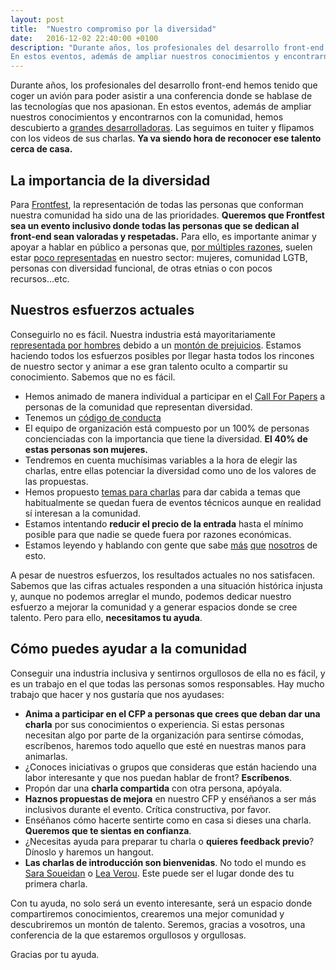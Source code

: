 ```yaml
---
layout: post
title:  "Nuestro compromiso por la diversidad"
date:   2016-12-02 22:40:00 +0100
description: "Durante años, los profesionales del desarrollo front-end hemos tenido que coger un avión para poder asistir a una conferencia donde se hablase de las tecnologías que nos apasionan.
En estos eventos, además de ampliar nuestros conocimientos y encontrarnos con la comunidad, hemos descubierto a grandes desarrolladoras. Ya va siendo hora de reconocer ese talento cerca de casa."
---
```

Durante años, los profesionales del desarrollo front-end hemos tenido que coger un avión para poder asistir a una conferencia donde se hablase de las tecnologías que nos apasionan.
En estos eventos, además de ampliar nuestros conocimientos y encontrarnos con la comunidad, hemos descubierto a [grandes desarrolladoras][developers]. Las seguimos en tuiter y flipamos con los videos de sus charlas. **Ya va siendo hora de reconocer ese talento cerca de casa.**

La importancia de la diversidad
---
Para [Frontfest][Frontfest], la representación de todas las personas que conforman nuestra comunidad ha sido una de las prioridades. **Queremos que Frontfest sea un evento inclusivo donde todas las personas que se dedican al front-end sean valoradas y respetadas.** Para ello, es importante animar y apoyar a hablar en público a personas que, [por múltiples razones][razones], suelen estar [poco representadas][allmalepanel] en nuestro sector: mujeres, comunidad LGTB, personas con diversidad funcional, de otras etnias o con pocos recursos...etc.

Nuestros esfuerzos actuales
---
Conseguirlo no es fácil. Nuestra industria está mayoritariamente [representada por hombres][representacion] debido a un [montón de prejuicios][prejuicios]. Estamos haciendo todos los esfuerzos posibles por llegar hasta todos los rincones de nuestro sector y animar a ese gran talento oculto a compartir su conocimiento. Sabemos que no es fácil.

- Hemos animado de manera individual a participar en el [Call For Papers][Call For Papers] a personas de la comunidad que representan diversidad.
- Tenemos un [código de conducta][code of conduct]
- El equipo de organización está compuesto por un 100% de personas concienciadas con la importancia que tiene la diversidad. **El 40% de estas personas son mujeres.**
- Tendremos en cuenta muchísimas variables a la hora de elegir las charlas, entre ellas potenciar la diversidad como uno de los valores de las propuestas.
- Hemos propuesto [temas para charlas][charlas] para dar cabida a temas que habitualmente se quedan fuera de eventos técnicos aunque en realidad sí interesan a la comunidad.
- Estamos intentando **reducir el precio de la entrada** hasta el mínimo posible para que nadie se quede fuera por razones económicas.
- Estamos leyendo y hablando con gente que sabe [más][diversityref1] [que][diversityref2] [nosotros][diversityref3] de esto.

A pesar de nuestros esfuerzos, los resultados actuales no nos satisfacen. Sabemos que las cifras actuales responden a una situación histórica injusta y, aunque no podemos arreglar el mundo, podemos dedicar nuestro esfuerzo a mejorar la comunidad y a generar espacios donde se cree talento. Pero para ello, **necesitamos tu ayuda**.

Cómo puedes ayudar a la comunidad
---
Conseguir una industria inclusiva y sentirnos orgullosos de ella no es fácil, y es un trabajo en el que todas las personas somos responsables. Hay mucho trabajo que hacer y nos gustaría que nos ayudases:

- **Anima a participar en el CFP a personas que crees que deban dar una charla** por sus conocimientos o experiencia. Si estas personas necesitan algo por parte de la organización para sentirse cómodas, escríbenos, haremos todo aquello que esté en nuestras manos para animarlas.
- ¿Conoces iniciativas o grupos que consideras que están haciendo una labor interesante y que nos puedan hablar de front? **Escríbenos**.
- Propón dar una **charla compartida** con otra persona, apóyala.
- **Haznos propuestas de mejora** en nuestro CFP y enséñanos a ser más inclusivos durante el evento. Crítica constructiva, por favor.
- Enséñanos cómo hacerte sentirte como en casa si dieses una charla. **Queremos que te sientas en confianza**.
- ¿Necesitas ayuda para preparar tu charla o **quieres feedback previo**? Dínoslo y haremos un hangout.
- **Las charlas de introducción son bienvenidas**. No todo el mundo es [Sara Soueidan][sara soueidan] o [Lea Verou][lea verou]. Este puede ser el lugar donde des tu primera charla.

Con tu ayuda, no solo será un evento interesante, será un espacio donde compartiremos conocimientos, crearemos una mejor comunidad y descubriremos un montón de talento. Seremos, gracias a vosotros, una conferencia de la que estaremos orgullosos y orgullosas.


Gracias por tu ayuda.

[developers]: https://rachelandrew.co.uk/archives/2016/10/11/the-amazing-women-of-css/
[Frontfest]: http://frontfest.es/
[razones]: https://blogs.msdn.microsoft.com/jennifer/2011/06/08/why-are-more-women-not-speaking-at-technical-conferences-insights-from-the-wit-discussion-at-codestock/
[allmalepanel]: http://allmalepanels.tumblr.com/
[representacion]: https://hipertextual.com/2016/03/desigualdad-en-la-industria-tecnologica
[prejuicios]: http://www.eldiario.es/turing/Mujeres-tecnologia-pocas-parece_0_202980425.html
[Call For Papers]: http://frontfest.es/#register
[code of conduct]: http://frontfest.es/codigo-conducta/
[charlas]: http://frontfest.es/blog/2016/11/22/ideas-cfp
[diversityref1]: https://www.ashedryden.com/blog/increasing-diversity-at-your-conference
[diversityref2]: https://www.thatconference.com/Home/CommitmentToDiversity
[diversityref3]: https://www.ashedryden.com/blog/so-you-want-to-put-on-a-diverse-inclusive-conference
[sara soueidan]: https://sarasoueidan.com/
[lea verou]: http://lea.verou.me/


[JSDay]: http://jsday.es/
